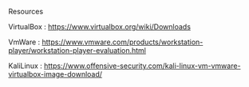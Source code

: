 Resources

VirtualBox : https://www.virtualbox.org/wiki/Downloads

VmWare : https://www.vmware.com/products/workstation-player/workstation-player-evaluation.html

KaliLinux : https://www.offensive-security.com/kali-linux-vm-vmware-virtualbox-image-download/